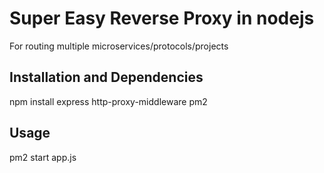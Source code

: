 # Super Easy Reverse Proxy in nodejs
For routing multiple microservices/protocols/projects

## Installation and Dependencies
npm install express http-proxy-middleware pm2

## Usage
pm2 start app.js
